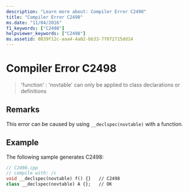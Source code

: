```yaml
---
description: "Learn more about: Compiler Error C2498"
title: "Compiler Error C2498"
ms.date: "11/04/2016"
f1_keywords: ["C2498"]
helpviewer_keywords: ["C2498"]
ms.assetid: 0839f12c-aaa4-4a02-bb33-7f072715dd14
---
```

# Compiler Error C2498

> 'function' : 'novtable' can only be applied to class declarations or definitions

## Remarks

This error can be caused by using `__declspec(novtable)` with a function.

## Example

The following sample generates C2498:

```cpp
// C2498.cpp
// compile with: /c
void __declspec(novtable) f() {}   // C2498
class __declspec(novtable) A {};   // OK
```
